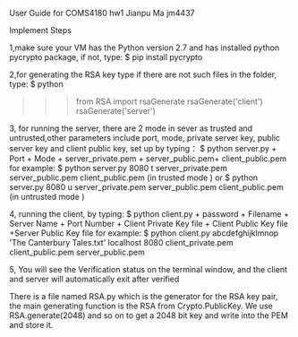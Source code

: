 User Guide for  COMS4180   hw1  Jianpu Ma jm4437

Implement Steps

1,make sure your VM has the Python version 2.7 and has installed python pycrypto package, if not, type:
$ pip install pycrypto

2,for generating the RSA key type if there are not such files in the folder, type:
$ python 
>>> from RSA import rsaGenerate
>>> rsaGenerate('client')
>>> rsaGenerate('server')

3, for running the server, there are 2 mode in sever as trusted and untrusted,other parameters include port, mode, private server key, public server key and client public key, set up by typing：
$ python server.py + Port  + Mode + server_private.pem + server_public.pem+ client_public.pem
for example:
$ python server.py 8080 t server_private.pem server_public.pem client_public.pem  (in trusted mode )
or
$ python server.py 8080 u server_private.pem server_public.pem client_public.pem  (in untrusted mode )

4, running  the client, by typing:
$ python client.py + password + Filename + Server Name + Port Number + Client Private Key file + Client Public Key file +Server Public Key file
for example:
$ python client.py abcdefghijklmnop 'The Canterbury Tales.txt' localhost 8080 client_private.pem client_public.pem server_public.pem

5, You will see the Verification status on the terminal window, and the client and server will automatically exit after verified



There is a file named RSA.py which is the generator for the RSA key pair, the main generating function is the RSA from Crypto.PublicKey.
We use RSA.generate(2048) and so on to get a 2048 bit key and write into the PEM and store it.

